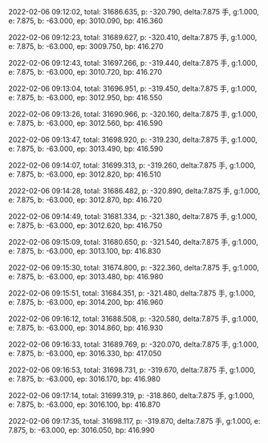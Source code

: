 2022-02-06 09:12:02, total: 31686.635, p: -320.790, delta:7.875 手, g:1.000, e: 7.875, b: -63.000, ep: 3010.090, bp: 416.360

2022-02-06 09:12:23, total: 31689.627, p: -320.410, delta:7.875 手, g:1.000, e: 7.875, b: -63.000, ep: 3009.750, bp: 416.270

2022-02-06 09:12:43, total: 31697.266, p: -319.440, delta:7.875 手, g:1.000, e: 7.875, b: -63.000, ep: 3010.720, bp: 416.270

2022-02-06 09:13:04, total: 31696.951, p: -319.450, delta:7.875 手, g:1.000, e: 7.875, b: -63.000, ep: 3012.950, bp: 416.550

2022-02-06 09:13:26, total: 31690.966, p: -320.160, delta:7.875 手, g:1.000, e: 7.875, b: -63.000, ep: 3012.560, bp: 416.590

2022-02-06 09:13:47, total: 31698.920, p: -319.230, delta:7.875 手, g:1.000, e: 7.875, b: -63.000, ep: 3013.490, bp: 416.590

2022-02-06 09:14:07, total: 31699.313, p: -319.260, delta:7.875 手, g:1.000, e: 7.875, b: -63.000, ep: 3012.820, bp: 416.510

2022-02-06 09:14:28, total: 31686.482, p: -320.890, delta:7.875 手, g:1.000, e: 7.875, b: -63.000, ep: 3012.870, bp: 416.720

2022-02-06 09:14:49, total: 31681.334, p: -321.380, delta:7.875 手, g:1.000, e: 7.875, b: -63.000, ep: 3012.620, bp: 416.750

2022-02-06 09:15:09, total: 31680.650, p: -321.540, delta:7.875 手, g:1.000, e: 7.875, b: -63.000, ep: 3013.100, bp: 416.830

2022-02-06 09:15:30, total: 31674.800, p: -322.360, delta:7.875 手, g:1.000, e: 7.875, b: -63.000, ep: 3013.480, bp: 416.980

2022-02-06 09:15:51, total: 31684.351, p: -321.480, delta:7.875 手, g:1.000, e: 7.875, b: -63.000, ep: 3014.200, bp: 416.960

2022-02-06 09:16:12, total: 31688.508, p: -320.580, delta:7.875 手, g:1.000, e: 7.875, b: -63.000, ep: 3014.860, bp: 416.930

2022-02-06 09:16:33, total: 31689.769, p: -320.070, delta:7.875 手, g:1.000, e: 7.875, b: -63.000, ep: 3016.330, bp: 417.050

2022-02-06 09:16:53, total: 31698.731, p: -319.670, delta:7.875 手, g:1.000, e: 7.875, b: -63.000, ep: 3016.170, bp: 416.980

2022-02-06 09:17:14, total: 31699.319, p: -318.860, delta:7.875 手, g:1.000, e: 7.875, b: -63.000, ep: 3016.100, bp: 416.870

2022-02-06 09:17:35, total: 31698.117, p: -319.870, delta:7.875 手, g:1.000, e: 7.875, b: -63.000, ep: 3016.050, bp: 416.990